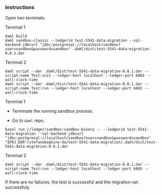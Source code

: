 ### Instructions

Open two terminals.

Terminal 1

```
daml build
daml sandbox-classic --ledgerid test-5541-data-migration --sql-backend-jdbcurl "jdbc:postgresql://localhost/sandbox?user=sandbox&password=sandbox" .daml/dist/test-5541-data-migration-0.0.1.dar
```

Terminal 2

```
daml script --dar .daml/dist/test-5541-data-migration-0.0.1.dar --script-name Test:init --ledger-host localhost --ledger-port 6865 --wall-clock-time
daml script --dar .daml/dist/test-5541-data-migration-0.0.1.dar --script-name Test:run --ledger-host localhost --ledger-port 6865 --wall-clock-time
```

Terminal 1

- Terminate the running sandbox process.

- Go to `daml` repo.

```
bazel run //ledger/sandbox:sandbox-binary -- --ledgerid test-5541-data-migration --sql-backend-jdbcurl "jdbc:postgresql://localhost/sandbox?user=sandbox&password=sandbox" "$PRJ_DIR"/stefanobaghino-da/test-5541-data-migration/.daml/dist/test-5541-data-migration-0.0.1.dar
```

Terminal 2

```
daml script --dar .daml/dist/test-5541-data-migration-0.0.1.dar --script-name Test:run --ledger-host localhost --ledger-port 6865 --wall-clock-time
```

If there are no failures, the test is successful and the migration ran successfuly.